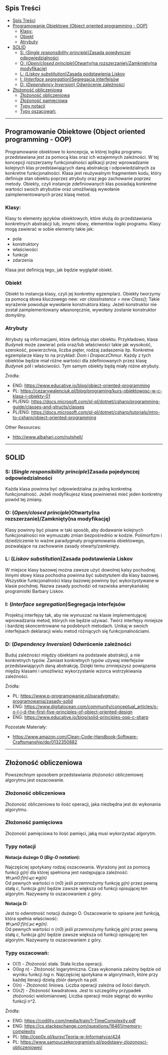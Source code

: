 ## Spis Treści
- [Spis Treści](#spis-treści)
- [Programowanie Obiektowe (Object oriented programming - OOP)](#programowanie-obiektowe-object-oriented-programming---oop)
  - [Klasy:](#klasy)
  - [Obiekt](#obiekt)
  - [Atrybuty](#atrybuty)
- [SOLID](#solid)
  - [S: (*Single responsibility principle*)Zasada pojedynczej odpowiedzialności](#s-single-responsibility-principlezasada-pojedynczej-odpowiedzialności)
  - [O: (*Open/closed principle*)Otwarty(na rozszerzanie)/Zamknięty(na modyfikację)](#o-openclosed-principleotwartyna-rozszerzaniezamkniętyna-modyfikację)
  - [L: (*Liskov substitution*)Zasada podstawienia Liskov](#l-liskov-substitutionzasada-podstawienia-liskov)
  - [I: (*Interface segregation*)Segregacja interfejsów](#i-interface-segregationsegregacja-interfejsów)
  - [D: (*Dependency Inversion*) Odwrócenie zależności](#d-dependency-inversion-odwrócenie-zależności)
- [Złożoność obliczeniowa](#złożoność-obliczeniowa)
  - [Złożoność obliczeniowa](#złożoność-obliczeniowa-1)
  - [Złożoność pamięciowa](#złożoność-pamięciowa)
  - [Typy notacji](#typy-notacji)
  - [Typy oszacowań:](#typy-oszacowań)


***

## Programowanie Obiektowe (Object oriented programming - OOP)

Programowanie obiektowe to koncepcja, w której logika programu przedstawiana jest za pomocą klas oraz ich wzajemnych zależności. W tej koncepcji rozszerzamy funkcjonalności aplikacji przez wprowadzanie kolejnych klas przedstawiających daną abstrakcję i odpowiedzialnych za konkretne funkcjonalności. Klasa jest reużywalnym fragmentem kodu, który definiuje stan obiektu poprzez atrybuty oraz jego zachowanie poprzez metody. Obiekty, czyli instancje zdefiniowanych klas posiadają konkretne wartości swoich atrybutów oraz umożliwiają wywołanie zaimplementowanych przez klasę metod.

### Klasy:

Klasy to elementy języków obiektowych, które służą do przedstawiania konkretnych abstrakcji lub, innymi słowy, elementów logiki programu. Klasy mogą zawierać w sobie elementy takie jak:

* pola
* konstruktory
* właściwości
* funkcje
* zdarzenia

Klasa jest definicją tego, jak będzie wyglądał obiekt.

### Obiekt
Obiekt to instancja klasy, czyli jej konkretny egzemplarz. Obiekty tworzymy za pomocą słowa kluczowego new:
*var classInstance = new Class();*
Takie wyrażenie powoduje wywołanie konstruktora klasy. Jeżeli konstruktor nie został zaimplementowany własnoręcznie, wywołany zostanie konstruktor domyślny.

### Atrybuty

Atrybuty są informacjami, które definiują stan obiektu. Przykładowo, klasa *Budynek* może zawierać pola oraz/lub właściwości takie jak wysokość, szerokość, powierzchnia, liczba pięter, rodzaj zadaszenia itp.
Konkretne egzemplarze klasy to na przykład: *Dom* i *DrapaczChmur*. Każdy z tych obiektów będzie miał różne wartości dla zdefiniowanych przez klasę *Budynek* pół i właściwości. Tym samym obiekty będą miały różne atrybuty. 

Źródła:

* ENG: https://www.educative.io/blog/object-oriented-programming
* PL: https://cezarywalenciuk.pl/blog/programing/kurs-obiektowosc-w-c-klasa-i-obiekty-01
* PL/ENG: https://docs.microsoft.com/pl-pl/dotnet/csharp/programming-guide/classes-and-structs/classes
* PL/ENG: https://docs.microsoft.com/pl-pl/dotnet/csharp/tutorials/intro-to-csharp/object-oriented-programming

Other Resources:

* http://www.albahari.com/nutshell/

***
## SOLID
### S: (*Single responsibility principle*)Zasada pojedynczej odpowiedzialności

Każda klasa powinna być odpowiedzialna za jedną konkretną funkcjonalność. Jeżeli modyfikujesz klasę powinieneś mieć jeden konkretny powód tej zmiany.


### O: (*Open/closed principle*)Otwarty(na rozszerzanie)/Zamknięty(na modyfikację)

Klasy powinny być pisane w taki sposób, aby dodawanie kolejnych funkcjonalności nie wymuszało zmian bezpośrednio w kodzie. Polimorfizm i dziedziczenie to ważne paradygmaty programowania obiektowego, pozwalające na zachowanie zasady otwarty/zamknięty.


### L: (*Liskov substitution*)Zasada podstawienia Liskov

W miejsce klasy bazowej można zawsze użyć dowolnej kalsy pochodnej. Innymi słowy klasa pochodna powinna być substytutem dla klasy bazowej. Wszystkie funkcjonalności klasy bazowej powinny być wykorzystywane w klasie pochdnej. Nazwa zasady pochodzi od nazwiska amerykańskiej programistki Barbary Liskov. 


### I: (*Interface segregation*)Segregacja interfejsów

Projektuj interfejsy tak, aby nie wymuszać na klasie implementującej wprowadzania metod, których nie będzie używać. Twórz interfejsy mniejsze i bardziej skoncentrowane na podobnych metodach. Unikaj w swoich interfejsach deklaracji wielu metod różniących się funkcjonalnościami.


### D: (*Dependency Inversion*) Odwrócenie zależności

Buduj zależności między obiektami na podstawie abstrakcji, a nie konkretnych typów. Zamiast konkretnych typów używaj interfejsów przedstawiających daną abstrakcję. Dzięki temu zmniejszysz powiązania między klasami i umożliwisz wykorzystanie wzorca wstrzykiwania zależności.

Źródła:

* PL: https://www.p-programowanie.pl/paradygmaty-programowania/zasady-solid
* ENG: https://www.digitalocean.com/community/conceptual_articles/s-o-l-i-d-the-first-five-principles-of-object-oriented-design
* ENG: https://www.educative.io/blog/solid-principles-oop-c-sharp

Pozostałe Materiały:

* https://www.amazon.com/Clean-Code-Handbook-Software-Craftsmanship/dp/0132350882

***

## Złożoność obliczeniowa

Powszechnym sposobem przedstawiania złożoności obliczeniowej algorytmu jest oszacowanie.

### Złożoność obliczeniowa

Złożoność obliczeniowa to ilość operacji, jaka niezbędna jest do wykonania algorytmu.

### Złożoność pamięciowa

Złożoność pamięciowa to ilość pamięci, jaką musi wykorzystać algorytm.

### Typy notacji

<b>Notacja dużego O (*Big-O notation*):</b>

Najczęściej spotykany rodzaj oszacowania. Wyrażony jest za pomocą funkcji *g(n)* dla której spełniona jest następująca zależność:<br> *∀n⩾n0:f(n)⩽c∗g(n)*<br>
Od pewnych wartości n (*n0*) jeśli przemnożymy funkcję *g(n)* przez pewną stałą *c*, funkcja *g(n)* będzie zawsze większa od funkcji opisującej ten algorytm. Nazywamy to oszacowaniem z góry.

<b>Notacja Ω:</b>

Jest to odwrotność notacji dużego O. Oszacowanie to opisane jest funkcją, która spełnia właściwość:<br>
*∀n⩾n0:f(n)⩾c∗g(n).*<br>
Od pewnych wartości n (*n0*) jeśli przemnożymy funkcję *g(n)* przez pewną stałą *c*, funkcja *g(n)* będzie zawsze większa od funkcji opisującej ten algorytm. Nazywamy to oszacowaniem z góry.

### Typy oszacowań:

* Ο(*1*) - Złożoność stała. Stała liczba operacji.
* O(*log n*) - Złożoność logarytmiczna. Czas wykonania zależny będzie od wyniku funkcji *log n*. Najczęściej spotykana w algorytmach, które przy każdej iteracji dzielą zbiór danych na pół.
* O(*n*) - Złożoność liniowa. Liczba operacji zależna od ilości danych.
* O(*n2*) - Złożoność kwadratowa. Jest to szczególny przypadek złożoności wielomianowej. Liczba operacji może sięgnąć do wyniku funkcji n^2.

Źródła:

* ENG: https://codility.com/media/train/1-TimeComplexity.pdf
* ENG: https://cs.stackexchange.com/questions/16461/memory-complexity
* PL: http://cpp0x.pl/kursy/Teoria-w-Informatyce/424
* PL: https://www.samouczekprogramisty.pl/podstawy-zlozonosci-obliczeniowej/